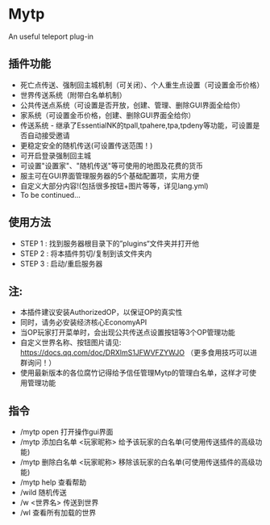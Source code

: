 # Mytp
An useful teleport plug-in
## 插件功能​
 - 死亡点传送、强制回主城机制（可关闭）、个人重生点设置（可设置金币价格）
 - 世界传送系统（附带白名单机制）
 - 公共传送点系统（可设置是否开放，创建、管理、删除GUI界面全给你）
 - 家系统（可设置金币价格，创建、删除GUI界面全给你）
 - 传送系统 - 继承了EssentialNK的tpall,tpahere,tpa,tpdeny等功能，可设置是否自动接受邀请
 - 更稳定安全的随机传送(可设置传送范围！)
 - 可开启登录强制回主城
 - 可设置"设置家"、"随机传送"等可使用的地图及花费的货币
 - 服主可在GUI界面管理服务器的5个基础配置项，实用方便
 - 自定义大部分内容!(包括很多按钮+图片等等，详见lang.yml)
 - To be continued...
## 使用方法​
 - STEP 1 : 找到服务器根目录下的”plugins“文件夹并打开他
 - STEP 2 : 将本插件剪切/复制到该文件夹内
 - STEP 3 : 启动/重启服务器
## 注:​
* 本插件建议安装AuthorizedOP，以保证OP的真实性​
* 同时，请务必安装经济核心EconomyAPI​
* 当OP玩家打开菜单时，会出现公共传送点设置按钮等3个OP管理功能​
* 自定义世界名称、按钮图片请见: https://docs.qq.com/doc/DRXlmS1JFWVFZYWJO （更多食用技巧可以进群询问！）
* 使用最新版本的各位腐竹记得给予信任管理Mytp的管理白名单，这样才可使用管理功能​
## 指令​
- /mytp open 打开操作gui界面
- /mytp 添加白名单 <玩家昵称> 给予该玩家的白名单(可使用传送插件的高级功能)
- /mytp 删除白名单 <玩家昵称> 移除该玩家的白名单(可使用传送插件的高级功能)
- /mytp help 查看帮助
- /wild 随机传送
- /w <世界名> 传送到世界
- /wl 查看所有加载的世界
